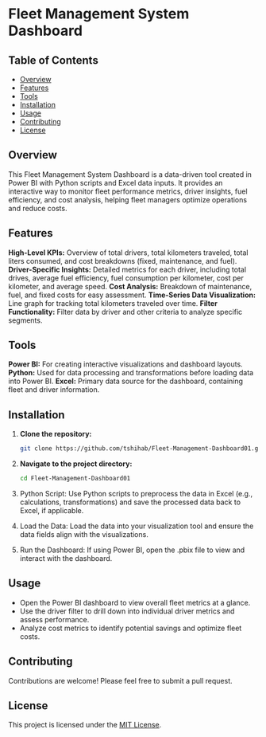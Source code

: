 # Fleet Management System Dashboard

## Table of Contents

- [Overview](#overview)
- [Features](#features)
- [Tools](#tools)
- [Installation](#installation)
- [Usage](#usage)
- [Contributing](#contributing)
- [License](#license)

## Overview

This Fleet Management System Dashboard is a data-driven tool created in Power BI with Python scripts and Excel data inputs. It provides an interactive way to monitor fleet performance metrics, driver insights, fuel efficiency, and cost analysis, helping fleet managers optimize operations and reduce costs.

## Features

**High-Level KPIs:** Overview of total drivers, total kilometers traveled, total liters consumed, and cost breakdowns (fixed, maintenance, and fuel).
**Driver-Specific Insights:** Detailed metrics for each driver, including total drives, average fuel efficiency, fuel consumption per kilometer, cost per kilometer, and average speed.
**Cost Analysis:** Breakdown of maintenance, fuel, and fixed costs for easy assessment.
**Time-Series Data Visualization:** Line graph for tracking total kilometers traveled over time.
**Filter Functionality:** Filter data by driver and other criteria to analyze specific segments.

## Tools

**Power BI:** For creating interactive visualizations and dashboard layouts.
**Python:** Used for data processing and transformations before loading data into Power BI.
**Excel:** Primary data source for the dashboard, containing fleet and driver information.

## Installation

1. **Clone the repository:**

    ```bash
    git clone https://github.com/tshihab/Fleet-Management-Dashboard01.git
    ```

2. **Navigate to the project directory:**

    ```bash
    cd Fleet-Management-Dashboard01
    ```
    
3. Python Script: Use Python scripts to preprocess the data in Excel (e.g., calculations, transformations) and save the processed data back to Excel, if applicable.
4. Load the Data: Load the data into your visualization tool and ensure the data fields align with the visualizations.
5. Run the Dashboard: If using Power BI, open the .pbix file to view and interact with the dashboard.

## Usage

- Open the Power BI dashboard to view overall fleet metrics at a glance.
- Use the driver filter to drill down into individual driver metrics and assess performance.
- Analyze cost metrics to identify potential savings and optimize fleet costs.

## Contributing

Contributions are welcome! Please feel free to submit a pull request.

## License

This project is licensed under the [MIT License](LICENSE).
